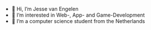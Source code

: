 - 👋 Hi, I’m Jesse van Engelen
- 👀 I’m interested in Web-, App- and Game-Development
- 🌱 I’m a computer science student from the Netherlands

